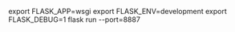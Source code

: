 <!-- run file in development -->

export FLASK_APP=wsgi
export FLASK_ENV=development
export FLASK_DEBUG=1
flask run --port=8887
